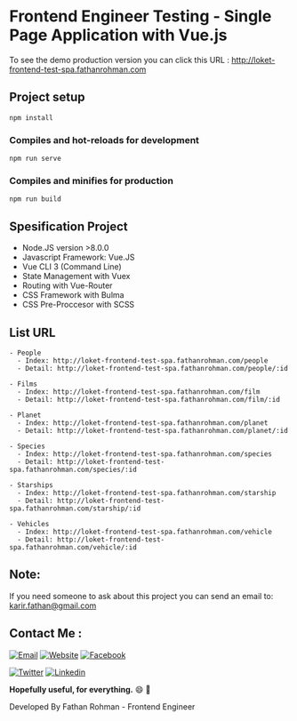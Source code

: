 # Frontend Engineer Testing - Single Page Application with Vue.js

To see the demo production version you can click this URL : http://loket-frontend-test-spa.fathanrohman.com

## Project setup
```
npm install
```

### Compiles and hot-reloads for development
```
npm run serve
```

### Compiles and minifies for production
```
npm run build
```

## Spesification Project
- Node.JS version >8.0.0
- Javascript Framework: Vue.JS
- Vue CLI 3 (Command Line)
- State Management with Vuex
- Routing with Vue-Router
- CSS Framework with Bulma
- CSS Pre-Proccesor with SCSS

## List URL
```
- People
  - Index: http://loket-frontend-test-spa.fathanrohman.com/people
  - Detail: http://loket-frontend-test-spa.fathanrohman.com/people/:id

- Films
  - Index: http://loket-frontend-test-spa.fathanrohman.com/film
  - Detail: http://loket-frontend-test-spa.fathanrohman.com/film/:id

- Planet
  - Index: http://loket-frontend-test-spa.fathanrohman.com/planet
  - Detail: http://loket-frontend-test-spa.fathanrohman.com/planet/:id

- Species
  - Index: http://loket-frontend-test-spa.fathanrohman.com/species
  - Detail: http://loket-frontend-test-spa.fathanrohman.com/species/:id

- Starships
  - Index: http://loket-frontend-test-spa.fathanrohman.com/starship
  - Detail: http://loket-frontend-test-spa.fathanrohman.com/starship/:id

- Vehicles
  - Index: http://loket-frontend-test-spa.fathanrohman.com/vehicle
  - Detail: http://loket-frontend-test-spa.fathanrohman.com/vehicle/:id
```

## Note:
If you need someone to ask about this project you can send an email to: karir.fathan@gmail.com

## Contact Me :
[![Email](https://img.shields.io/badge/Fathan%20Rohman-Email-yellow.svg?maxAge=3600)](mailto:karir.fathan@gmail.com)
[![Website](https://img.shields.io/badge/Fathan%20Rohman-Github-black.svg?maxAge=3600)](https://github.com/fathan/)
[![Facebook](https://img.shields.io/badge/fathanrohmanst-Facebook-blue.svg?maxAge=3600)](https://facebook.com/fathanrohmanst)

[![Twitter](https://img.shields.io/badge/Fathan_Rohman-Twitter-55acee.svg?maxAge=3600)](https://twitter.com/Fathan_Rohman)
[![Linkedin](https://img.shields.io/badge/fathan-Linkedin-0077b5.svg?maxAge=3600)](https://id.linkedin.com/in/fathan)


**Hopefully useful, for everything.** :smile: :punch:

Developed By Fathan Rohman - Frontend Engineer